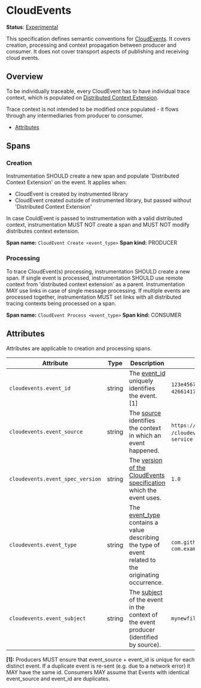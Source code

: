# CloudEvents

**Status**: [Experimental](../../document-status.md)

This specification defines semantic conventions for [CloudEvents](https://cloudevents.io/). It covers creation, processing and context propagation between producer and consumer. It does not cover transport aspects of publishing and receiving cloud events.

## Overview

To be individually traceable, every CloudEvent has to have individual trace context, which is populated on [Distributed Context Extension](https://github.com/cloudevents/spec/blob/v1.0.1/extensions/distributed-tracing.md).

Trace context is not intended to be modified once populated - it flows through any intermediaries from producer to consumer.

<!-- Re-generate TOC with `markdown-toc --no-first-h1 -i` -->

<!-- toc -->

- [Attributes](#attributes)

<!-- tocstop -->

## Spans

### Creation

Instrumentation SHOULD create a new span and populate 'Distributed Context Extension' on the event. It applies when:

- CloudEvent is created by instrumented library
- CloudEvent created outside of instrumented library, but passed without 'Distributed Context Extension'

In case CouldEvent is passed to instrumentation with a valid distributed context, instrumentation MUST NOT create a span and MUST NOT modify distributes context extension.

**Span name:** `CloudEvent Create <event_type>`
**Span kind:** PRODUCER

### Processing

To trace CloudEvent(s) processing, instrumentation SHOULD create a new span.
If single event is processed, instrumentation SHOULD use remote context from 'distributed context extension' as a parent. Instrumentation MAY use links in case of single message processing.
If multiple events are processed together, instrumentation MUST set links with all distributed tracing contexts being processed on a span.

**Span name:** `CloudEvent Process <event_type>`
**Span kind:** CONSUMER

## Attributes

Attributes are applicable to creation and processing spans.

<!-- semconv cloudevents -->
| Attribute  | Type | Description  | Examples  | Required |
|---|---|---|---|---|
| `cloudevents.event_id` | string | The [event_id](https://github.com/cloudevents/spec/blob/master/spec.md#id) uniquely identifies the event. [1] | `123e4567-e89b-12d3-a456-426614174000`; `0001` | No |
| `cloudevents.event_source` | string | The [source](https://github.com/cloudevents/spec/blob/master/spec.md#source-1) identifies the context in which an event happened. | `https://github.com/cloudevents`; `/cloudevents/spec/pull/123`; `my-service` | No |
| `cloudevents.event_spec_version` | string | The [version of the CloudEvents specification](https://github.com/cloudevents/spec/blob/master/spec.md#specversion) which the event uses. | `1.0` | No |
| `cloudevents.event_type` | string | The [event_type](https://github.com/cloudevents/spec/blob/master/spec.md#type) contains a value describing the type of event related to the originating occurrence. | `com.github.pull_request.opened`; `com.example.object.deleted.v2` | No |
| `cloudevents.event_subject` | string | The [subject](https://github.com/cloudevents/spec/blob/master/spec.md#subject) of the event in the context of the event producer (identified by source). | `mynewfile.jpg` | No |

**[1]:** Producers MUST ensure that event_source + event_id is unique for each distinct event. If a duplicate event is re-sent (e.g. due to a network error) it MAY have the same id. Consumers MAY assume that Events with identical event_source and event_id are duplicates.
<!-- endsemconv -->
